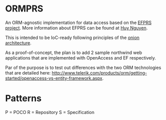 ORMPRS
======

An ORM-agnostic implementation for data access based on the [EFPRS project](https://github.com/huyrua/efprs).  More information about EFPRS can be found at [Huy Nguyen](http://huyrua.wordpress.com/2011/04/13/entity-framework-4-poco-repository-and-specification-pattern-upgraded-to-ef-4-1/).

This is intended to be IoC-ready following principles of the [onion architecture](http://jeffreypalermo.com/blog/the-onion-architecture-part-1/).

As a proof-of-concept, the plan is to add 2 sample northwind web applications that are implemented with OpenAccess and EF respectively. 

Par of the purpose is to test out differences with the two ORM technologies that are detailed here: http://www.telerik.com/products/orm/getting-started/openaccess-vs-entity-framework.aspx.

Patterns
======
P = POCO
R = Repository
S = Specification
